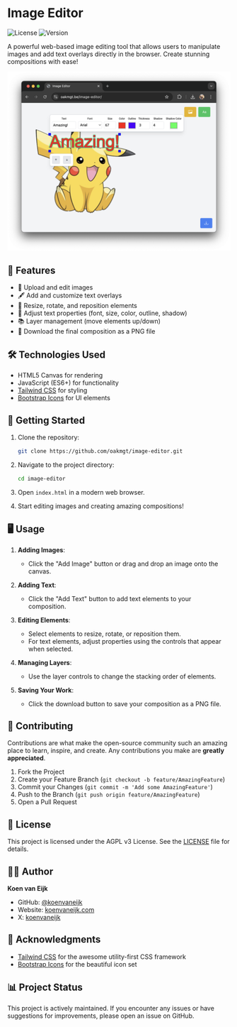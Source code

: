 # Image Editor

![License](https://img.shields.io/badge/license-AGPL--3.0-blue.svg)
![Version](https://img.shields.io/badge/version-1.0.0-green.svg)

A powerful web-based image editing tool that allows users to manipulate images and add text overlays directly in the browser. Create stunning compositions with ease!

![Image Editor Screenshot](./screenshot.png)

## 🚀 Features

- 📸 Upload and edit images
- 🖋 Add and customize text overlays
- 🔄 Resize, rotate, and reposition elements
- 🎨 Adjust text properties (font, size, color, outline, shadow)
- 📚 Layer management (move elements up/down)
- 💾 Download the final composition as a PNG file

## 🛠 Technologies Used

- HTML5 Canvas for rendering
- JavaScript (ES6+) for functionality
- [Tailwind CSS](https://tailwindcss.com/) for styling
- [Bootstrap Icons](https://icons.getbootstrap.com/) for UI elements

## 🏁 Getting Started

1. Clone the repository:
   ```bash
   git clone https://github.com/oakmgt/image-editor.git
   ```

2. Navigate to the project directory:
   ```bash
   cd image-editor
   ```

3. Open `index.html` in a modern web browser.

4. Start editing images and creating amazing compositions!

## 🖥 Usage

1. **Adding Images**: 
   - Click the "Add Image" button or drag and drop an image onto the canvas.

2. **Adding Text**: 
   - Click the "Add Text" button to add text elements to your composition.

3. **Editing Elements**:
   - Select elements to resize, rotate, or reposition them.
   - For text elements, adjust properties using the controls that appear when selected.

4. **Managing Layers**:
   - Use the layer controls to change the stacking order of elements.

5. **Saving Your Work**:
   - Click the download button to save your composition as a PNG file.

## 🤝 Contributing

Contributions are what make the open-source community such an amazing place to learn, inspire, and create. Any contributions you make are **greatly appreciated**.

1. Fork the Project
2. Create your Feature Branch (`git checkout -b feature/AmazingFeature`)
3. Commit your Changes (`git commit -m 'Add some AmazingFeature'`)
4. Push to the Branch (`git push origin feature/AmazingFeature`)
5. Open a Pull Request

## 📜 License

This project is licensed under the AGPL v3 License. See the [LICENSE](LICENSE) file for details.

## 👨‍💻 Author

**Koen van Eijk**

- GitHub: [@koenvaneijk](https://github.com/koenvaneijk)
- Website: [koenvaneijk.com](https://koenvaneijk.com)
- X: [koenvaneijk](https://x.com/koenvaneijk)

## 🙏 Acknowledgments

- [Tailwind CSS](https://tailwindcss.com/) for the awesome utility-first CSS framework
- [Bootstrap Icons](https://icons.getbootstrap.com/) for the beautiful icon set

## 📊 Project Status

This project is actively maintained. If you encounter any issues or have suggestions for improvements, please open an issue on GitHub.

